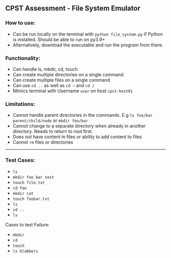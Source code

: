 ## CPST Assessment - File System Emulator

### How to use:
- Can be run locally on the terminal with `python file_system.py` if Python is installed. Should be able to run on py3.9+
- Alternatively, download the executable and run the program from there.

### Functionality:
- Can handle ls, mkdir, cd, touch
- Can create multiple directories on a single command
- Can create multiple files on a single command
- Can use `cd ..` as well as `cd ~` and `cd /`
- Mimics terminal with Username `user` on host `cpst-host01`

### Limitations:
- Cannot handle parent directories in the commands. E.g `ls foo/bar parent/child/node` or `mkdir foo/bar`
- Cannot change to a separate directory when already in another directory. Needs to return to root first.
- Does not have content in files or ability to add content to files
- Cannot `rm` files or directories

-----

 ### Test Cases:
- `ls`
- `mkdir foo bar test`
- `touch file.txt`
- `cd foo`
- `mkdir cat`
- `touch foobar.txt`
- `ls`
- `cd ..`
- `ls`

Cases to test Failure:
- `mkdir`
- `cd`
- `touch`
- `ls blabbers`
